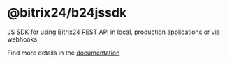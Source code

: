 # @bitrix24/b24jssdk
JS SDK for using Bitrix24 REST API in local, production applications or via webhooks

Find more details in the [documentation](https://bitrix24.github.io/b24jssdk/)